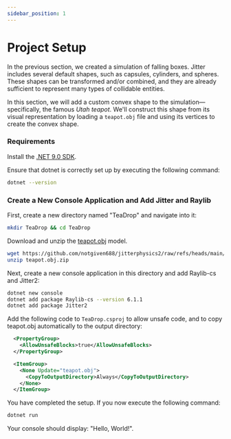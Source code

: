 ```yaml
---
sidebar_position: 1
---
```


# Project Setup

In the previous section, we created a simulation of falling boxes. Jitter includes several default shapes, such as capsules, cylinders, and spheres.
These shapes can be transformed and/or combined, and they are already sufficient to represent many types of collidable entities.

In this section, we will add a custom convex shape to the simulation—specifically, the famous *Utah teapot*. We'll construct this shape from its visual representation by loading a `teapot.obj` file and using its vertices to create the convex shape.


### Requirements

Install the [.NET 9.0 SDK](https://dotnet.microsoft.com/download/dotnet/9.0).

Ensure that dotnet is correctly set up by executing the following command:

```sh
dotnet --version
```

### Create a New Console Application and Add Jitter and Raylib

First, create a new directory named "TeaDrop" and navigate into it:

```sh
mkdir TeaDrop && cd TeaDrop
```

Download and unzip the [teapot.obj](ahttps://github.com/notgiven688/jitterphysics2/raw/refs/heads/main/src/JitterDemo/assets/teapot.obj.zip) model.

```sh
wget https://github.com/notgiven688/jitterphysics2/raw/refs/heads/main/src/JitterDemo/assets/teapot.obj.zip
unzip teapot.obj.zip
```

Next, create a new console application in this directory and add Raylib-cs and Jitter2:

```sh
dotnet new console
dotnet add package Raylib-cs --version 6.1.1
dotnet add package Jitter2
```

Add the following code to `TeaDrop.csproj` to allow unsafe code, and to copy teapot.obj automatically to the output directory:

```xml
  <PropertyGroup>
    <AllowUnsafeBlocks>true</AllowUnsafeBlocks>
  </PropertyGroup>

  <ItemGroup>
    <None Update="teapot.obj">
      <CopyToOutputDirectory>Always</CopyToOutputDirectory>
    </None>
  </ItemGroup>
```

You have completed the setup. If you now execute the following command:

```sh
dotnet run
```

Your console should display: "Hello, World!".
